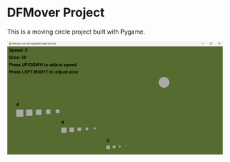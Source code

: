 # DFMover Project

This is a moving circle project built with Pygame.

![Screenshot of DFMover](Images/Screenshot.png)
